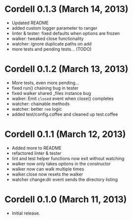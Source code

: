 # Cordell 0.1.3 (March 14, 2013)
* Updated README
* added custom logger parameter to ranger
* linter & tester: fixed defaults when options are frozen
* walker: tweaked close functionality
* watcher: ignore duplicate paths on add
* more tests and pending tests... (TODO)


# Cordell 0.1.2 (March 13, 2013)
* More tests, even more pending...
* fixed run() chaining bug in tester
* fixed walker shared _files instance bug
* walker: Emit `closed` event when close() completes
* watcher: chainable methods
* watcher: better `rem` logic
* added test/config.coffee and cleaned up test.coffee


# Cordell 0.1.1 (March 12, 2013)
* Added more to README
* refactored linter & tester
* lint and test helper functions now exit without watching
* walker now only takes options in the constructor
* walker now can walk multiple times
* walker.close now resets the walker
* watcher change:dir event sends the directory listing


# Cordell 0.1.0 (March 11, 2013)
* Initial release.